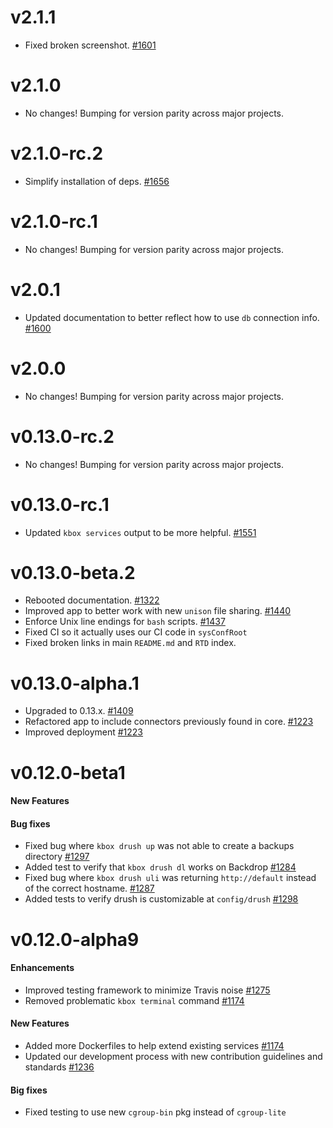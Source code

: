 v2.1.1
======

* Fixed broken screenshot. [#1601](https://github.com/kalabox/kalabox/issues/1601)

v2.1.0
======

* No changes! Bumping for version parity across major projects.

v2.1.0-rc.2
===========

* Simplify installation of deps. [#1656](https://github.com/kalabox/kalabox/issues/1656)

v2.1.0-rc.1
===========

* No changes! Bumping for version parity across major projects.

v2.0.1
======

* Updated documentation to better reflect how to use `db` connection info. [#1600](https://github.com/kalabox/kalabox/issues/1600)

v2.0.0
======

* No changes! Bumping for version parity across major projects.

v0.13.0-rc.2
============

* No changes! Bumping for version parity across major projects.

v0.13.0-rc.1
============

* Updated `kbox services` output to be more helpful. [#1551](https://github.com/kalabox/kalabox/issues/1551)

v0.13.0-beta.2
==============

* Rebooted documentation. [#1322](https://github.com/kalabox/kalabox/issues/1322)
* Improved app to better work with new `unison` file sharing. [#1440](https://github.com/kalabox/kalabox/issues/1440)
* Enforce Unix line endings for `bash` scripts. [#1437](https://github.com/kalabox/kalabox/issues/1437)
* Fixed CI so it actually uses our CI code in `sysConfRoot`
* Fixed broken links in main `README.md` and `RTD` index.

v0.13.0-alpha.1
===============

* Upgraded to 0.13.x. [#1409](https://github.com/kalabox/kalabox/issues/1409)
* Refactored app to include connectors previously found in core. [#1223](https://github.com/kalabox/kalabox/issues/1223)
* Improved deployment [#1223](https://github.com/kalabox/kalabox/issues/1223)

v0.12.0-beta1
=============

#### New Features

#### Bug fixes

* Fixed bug where `kbox drush up` was not able to create a backups directory [#1297](https://github.com/kalabox/kalabox/issues/1297)
* Added test to verify that `kbox drush dl` works on Backdrop [#1284](https://github.com/kalabox/kalabox/issues/1284)
* Fixed bug where `kbox drush uli` was returning `http://default` instead of the correct hostname. [#1287](https://github.com/kalabox/kalabox/issues/1287)
* Added tests to verify drush is customizable at `config/drush` [#1298](https://github.com/kalabox/kalabox/issues/1298)

v0.12.0-alpha9
==================

#### Enhancements

* Improved testing framework to minimize Travis noise [#1275](https://github.com/kalabox/kalabox/issues/1275)
* Removed problematic `kbox terminal` command [#1174](https://github.com/kalabox/kalabox/issues/1174)

#### New Features

* Added more Dockerfiles to help extend existing services [#1174](https://github.com/kalabox/kalabox/issues/1174)
* Updated our development process with new contribution guidelines and standards [#1236](https://github.com/kalabox/kalabox/issues/1236)

#### Big fixes

* Fixed testing to use new `cgroup-bin` pkg instead of `cgroup-lite`
